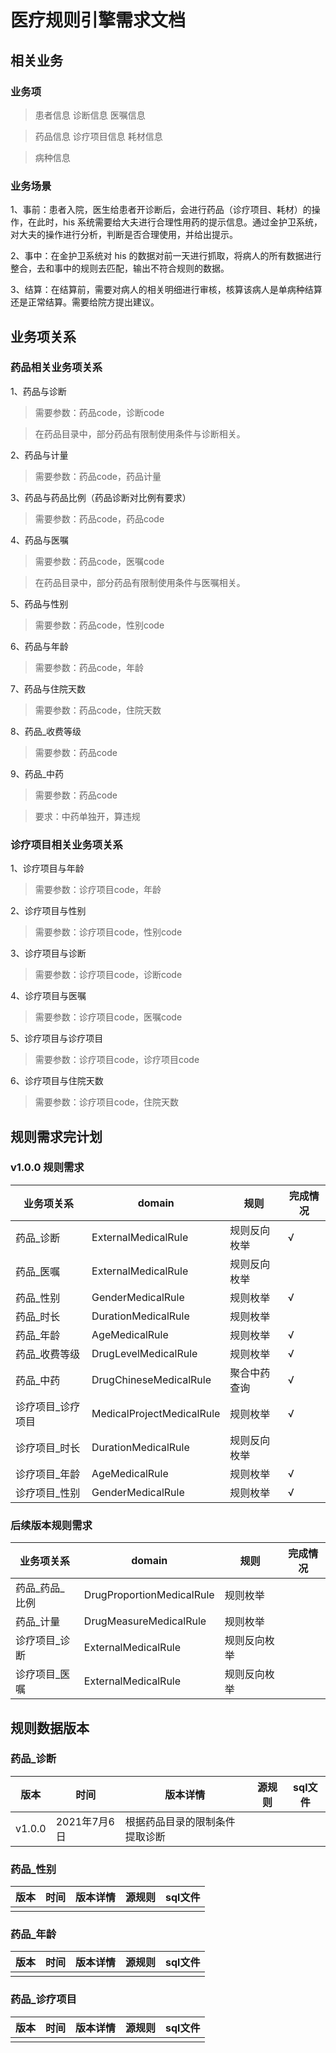 # 医疗规则引擎需求文档

## 相关业务

### 业务项

> 患者信息
> 诊断信息
> 医嘱信息

> 药品信息
> 诊疗项目信息
> 耗材信息

> 病种信息

### 业务场景

1、事前：患者入院，医生给患者开诊断后，会进行药品（诊疗项目、耗材）的操作，在此时，his 系统需要给大夫进行合理性用药的提示信息。通过金护卫系统，对大夫的操作进行分析，判断是否合理使用，并给出提示。

2、事中：在金护卫系统对 his 的数据对前一天进行抓取，将病人的所有数据进行整合，去和事中的规则去匹配，输出不符合规则的数据。

3、结算：在结算前，需要对病人的相关明细进行审核，核算该病人是单病种结算还是正常结算。需要给院方提出建议。

## 业务项关系

### 药品相关业务项关系

1、药品与诊断

> 需要参数：药品code，诊断code

> 在药品目录中，部分药品有限制使用条件与诊断相关。

2、药品与计量

> 需要参数：药品code，药品计量

3、药品与药品比例（药品诊断对比例有要求）

> 需要参数：药品code，药品code

4、药品与医嘱

> 需要参数：药品code，医嘱code

> 在药品目录中，部分药品有限制使用条件与医嘱相关。

5、药品与性别

> 需要参数：药品code，性别code

6、药品与年龄

> 需要参数：药品code，年龄

7、药品与住院天数

> 需要参数：药品code，住院天数

8、药品_收费等级

> 需要参数：药品code

9、药品_中药

> 需要参数：药品code

> 要求：中药单独开，算违规

### 诊疗项目相关业务项关系

1、诊疗项目与年龄

> 需要参数：诊疗项目code，年龄

2、诊疗项目与性别

> 需要参数：诊疗项目code，性别code

3、诊疗项目与诊断

> 需要参数：诊疗项目code，诊断code

4、诊疗项目与医嘱

> 需要参数：诊疗项目code，医嘱code

5、诊疗项目与诊疗项目

> 需要参数：诊疗项目code，诊疗项目code

6、诊疗项目与住院天数

> 需要参数：诊疗项目code，住院天数

## 规则需求完计划

### v1.0.0 规则需求

|  业务项关系  | domain | 规则 | 完成情况 | 
|  ----  | ----  | ----| ----|
| 药品_诊断  | ExternalMedicalRule | 规则反向枚举  | √ |
| 药品_医嘱  | ExternalMedicalRule | 规则反向枚举  | |
| 药品_性别  | GenderMedicalRule | 规则枚举  | √ |
| 药品_时长  | DurationMedicalRule | 规则枚举  |  |
| 药品_年龄  | AgeMedicalRule | 规则枚举  | √ |
| 药品_收费等级  | DrugLevelMedicalRule | 规则枚举  | √ |
| 药品_中药  | DrugChineseMedicalRule  | 聚合中药查询  | √ |
| 诊疗项目_诊疗项目  | MedicalProjectMedicalRule | 规则枚举  | √ |
| 诊疗项目_时长  | DurationMedicalRule | 规则反向枚举  | |
| 诊疗项目_年龄  | AgeMedicalRule | 规则枚举  | √ |
| 诊疗项目_性别  | GenderMedicalRule | 规则枚举  | √ |

### 后续版本规则需求

|  业务项关系  | domain | 规则 | 完成情况 | 
|  ----  | ----  | ----| ----|
| 药品_药品_比例  | DrugProportionMedicalRule | 规则枚举  |  |
| 药品_计量  | DrugMeasureMedicalRule | 规则枚举  | |
| 诊疗项目_诊断  | ExternalMedicalRule | 规则反向枚举  | |
| 诊疗项目_医嘱  | ExternalMedicalRule | 规则反向枚举  | |

## 规则数据版本

### 药品_诊断

|  版本  | 时间 | 版本详情 | 源规则 | sql文件 | 
|  ----  | ----  | ----| ----|---|
| v1.0.0  | 2021年7月6日 | 根据药品目录的限制条件提取诊断|||

### 药品_性别

|  版本  | 时间 | 版本详情 | 源规则 | sql文件 | 
|  ----  | ----  | ----| ----|---|
|   |  | | |

### 药品_年龄

|  版本  | 时间 | 版本详情 | 源规则 | sql文件 | 
|  ----  | ----  | ----| ----|---|
|   |  | | |

### 药品_诊疗项目

|  版本  | 时间 | 版本详情 | 源规则 | sql文件 | 
|  ----  | ----  | ----| ----|---|
|   |  | | | 